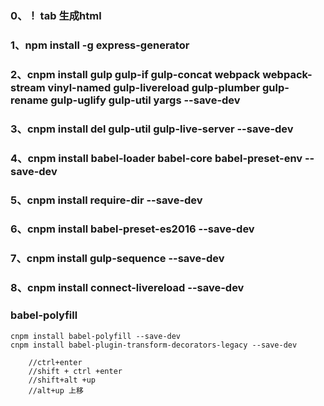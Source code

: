 
### 0、！ tab 生成html
### 1、npm install -g express-generator
### 2、cnpm install gulp gulp-if gulp-concat webpack webpack-stream vinyl-named  gulp-livereload gulp-plumber gulp-rename gulp-uglify gulp-util yargs --save-dev
### 3、cnpm install del gulp-util gulp-live-server --save-dev
### 4、cnpm install babel-loader babel-core babel-preset-env --save-dev
### 5、cnpm install require-dir --save-dev
### 6、cnpm install babel-preset-es2016 --save-dev
### 7、cnpm install gulp-sequence --save-dev
### 8、cnpm install connect-livereload --save-dev
### babel-polyfill

```
cnpm install babel-polyfill --save-dev
cnpm install babel-plugin-transform-decorators-legacy --save-dev
```

```
    //ctrl+enter
    //shift + ctrl +enter
    //shift+alt +up
    //alt+up 上移
```